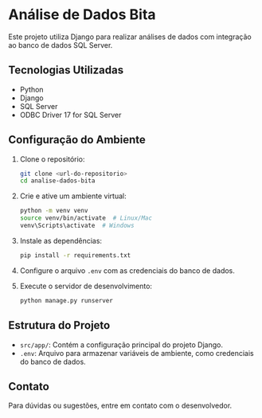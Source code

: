 # Análise de Dados Bita

Este projeto utiliza Django para realizar análises de dados com integração ao banco de dados SQL Server.

## Tecnologias Utilizadas

- Python
- Django
- SQL Server
- ODBC Driver 17 for SQL Server

## Configuração do Ambiente

1. Clone o repositório:
   ```bash
   git clone <url-do-repositorio>
   cd analise-dados-bita
   ```

2. Crie e ative um ambiente virtual:
   ```bash
   python -m venv venv
   source venv/bin/activate  # Linux/Mac
   venv\Scripts\activate  # Windows
   ```

3. Instale as dependências:
   ```bash
   pip install -r requirements.txt
   ```

4. Configure o arquivo `.env` com as credenciais do banco de dados.

5. Execute o servidor de desenvolvimento:
   ```bash
   python manage.py runserver
   ```

## Estrutura do Projeto

- `src/app/`: Contém a configuração principal do projeto Django.
- `.env`: Arquivo para armazenar variáveis de ambiente, como credenciais do banco de dados.

## Contato

Para dúvidas ou sugestões, entre em contato com o desenvolvedor.

